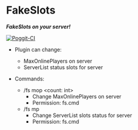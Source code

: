 # FakeSlots

**_FakeSlots on your server!_**

[![Poggit-CI](https://poggit.pmmp.io/ci.shield/CzechPMDevs/FakeSlots/FakeSlots)](https://poggit.pmmp.io/ci/CzechPMDevs/FakeSlots/FakeSlots)


- Plugin can change:
    - MaxOnlinePlayers on server
    - ServerList status slots for server

- Commands:
    - /fs mop <count: int>
        - Change MaxOnlinePlayers on server
        - Permission: fs.cmd
    - /fs mp
        - Change ServerList slots status for server
        - Permission: fs.cmd
    